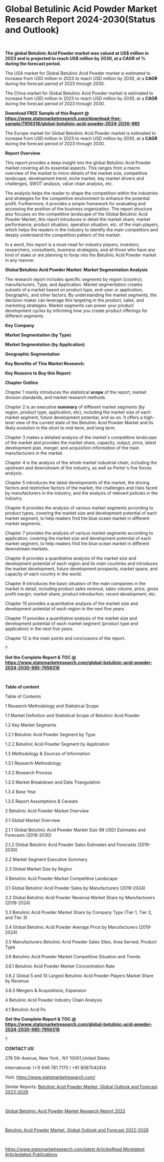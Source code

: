 <h1>Global Betulinic Acid Powder Market Research Report 2024-2030(Status and Outlook)</h1><br/><p><strong>The global Betulinic Acid Powder market was valued at US$ million in 2023 and is projected to reach US$ million by 2030, at a <strong>CAGR</strong> of % during the forecast period.</strong></p>
 
 
 
 <p>The USA market for Global Betulinic Acid Powder market is estimated to increase from USD million in 2023 to reach USD million by 2030, at a <strong>CAGR</strong> during the forecast period of 2023 through 2030.</p>
 
 
 
 <p>The China market for Global Betulinic Acid Powder market is estimated to increase from USD million in 2023 to reach USD million by 2030, at a <strong>CAGR</strong> during the forecast period of 2023 through 2030.</p>
 
 
 
 <p><strong>Download FREE Sample of this Report @ <a href="https://www.statsmarketresearch.com/download-free-sample/7956318/global-betulinic-acid-powder-2024-2030-985">https://www.statsmarketresearch.com/download-free-sample/7956318/global-betulinic-acid-powder-2024-2030-985</a></strong></p>
 
 
 
 <p>The Europe market for Global Betulinic Acid Powder market is estimated to increase from USD million in 2023 to reach USD million by 2030, at a <strong>CAGR</strong> during the forecast period of 2023 through 2030.</p>
 
 
 
 <p><strong>Report Overview</strong></p>
 
 
 
 <p>This report provides a deep insight into the global Betulinic Acid Powder market covering all its essential aspects. This ranges from a macro overview of the market to micro details of the market size, competitive landscape, development trend, niche market, key market drivers and challenges, SWOT analysis, value chain analysis, etc.</p>
 
 
 
 <p>The analysis helps the reader to shape the competition within the industries and strategies for the competitive environment to enhance the potential profit. Furthermore, it provides a simple framework for evaluating and accessing the position of the business organization. The report structure also focuses on the competitive landscape of the Global Betulinic Acid Powder Market, this report introduces in detail the market share, market performance, product situation, operation situation, etc. of the main players, which helps the readers in the industry to identify the main competitors and deeply understand the competition pattern of the market.</p>
 
 
 
 <p>In a word, this report is a must-read for industry players, investors, researchers, consultants, business strategists, and all those who have any kind of stake or are planning to foray into the Betulinic Acid Powder market in any manner.</p>
 
 
 
 <p><strong>Global Betulinic Acid Powder Market: Market Segmentation Analysis</strong></p>
 
 
 
 <p>The research report includes specific segments by region (country), manufacturers, Type, and Application. Market segmentation creates subsets of a market based on product type, end-user or application, Geographic, and other factors. By understanding the market segments, the decision-maker can leverage this targeting in the product, sales, and marketing strategies. Market segments can power your product development cycles by informing how you create product offerings for different segments.</p>
 
 
 
 <p><strong>Key Company</strong></p>
 
 
 
 <p><strong>Market Segmentation (by Type)</strong></p>
 
 
 
 <p><strong>Market Segmentation (<strong>by Application</strong>)</strong></p>
 
 
 
 <p><strong>Geographic Segmentation</strong></p>
 
 
 
 <p><strong>Key Benefits of This Market Research:</strong></p>
 
 
 
 <p><strong>Key <strong>Reasons to Buy</strong> this Report:</strong></p>
 
 
 
 <p><strong>Chapter Outline</strong></p>
 
 
 
 <p>Chapter 1 mainly introduces the statistical <strong>scope</strong> of the report, market division standards, and market research methods.</p>
 
 
 
 <p>Chapter 2 is an executive <strong>summary</strong> of different market segments (by region, product type, application, etc), including the market size of each market segment, future development potential, and so on. It offers a high-level view of the current state of the Betulinic Acid Powder Market and its likely evolution in the short to mid-term, and long term.</p>
 
 
 
 <p>Chapter 3 makes a detailed analysis of the market&#39;s competitive landscape of the market and provides the market share, capacity, output, price, latest development plan, merger, and acquisition information of the main manufacturers in the market.</p>
 
 
 
 <p>Chapter 4 is the analysis of the whole market industrial chain, including the upstream and downstream of the industry, as well as Porter&#39;s five forces analysis.</p>
 
 
 
 <p>Chapter 5 introduces the latest developments of the market, the driving factors and restrictive factors of the market, the challenges and risks faced by manufacturers in the industry, and the analysis of relevant policies in the industry.</p>
 
 
 
 <p>Chapter 6 provides the analysis of various market segments according to product types, covering the market size and development potential of each market segment, to help readers find the blue ocean market in different market segments.</p>
 
 
 
 <p>Chapter 7 provides the analysis of various market segments according to application, covering the market size and development potential of each market segment, to help readers find the blue ocean market in different downstream markets.</p>
 
 
 
 <p>Chapter 8 provides a quantitative analysis of the market size and development potential of each region and its main countries and introduces the market development, future development prospects, market space, and capacity of each country in the world.</p>
 
 
 
 <p>Chapter 9 introduces the basic situation of the main companies in the market in detail, including product sales revenue, sales volume, price, gross profit margin, market share, product introduction, recent development, etc.</p>
 
 
 
 <p>Chapter 10 provides a quantitative analysis of the market size and development potential of each region in the next five years.</p>
 
 
 
 <p>Chapter 11 provides a quantitative analysis of the market size and development potential of each market segment (product type and application) in the next five years.</p>
 
 
 
 <p>Chapter 12 is the main points and conclusions of the report.</p>
 
 
 
 <p>? </p>
 
 
 
 <div><b>Get the Complete Report & TOC @ <a href="https://www.statsmarketresearch.com/global-betulinic-acid-powder-2024-2030-985-7956318">https://www.statsmarketresearch.com/global-betulinic-acid-powder-2024-2030-985-7956318</a></b></div>
 
 
 
 <p><br />
 
 <b>Table of content</b></p>
 
 
 
 <p>Table of Contents<br />
 
 1 Research Methodology and Statistical Scope<br />
 
 1.1 Market Definition and Statistical Scope of Betulinic Acid Powder<br />
 
 1.2 Key Market Segments<br />
 
 1.2.1 Betulinic Acid Powder Segment by Type<br />
 
 1.2.2 Betulinic Acid Powder Segment by Application<br />
 
 1.3 Methodology & Sources of Information<br />
 
 1.3.1 Research Methodology<br />
 
 1.3.2 Research Process<br />
 
 1.3.3 Market Breakdown and Data Triangulation<br />
 
 1.3.4 Base Year<br />
 
 1.3.5 Report Assumptions & Caveats<br />
 
 2 Betulinic Acid Powder Market Overview<br />
 
 2.1 Global Market Overview<br />
 
 2.1.1 Global Betulinic Acid Powder Market Size (M USD) Estimates and Forecasts (2019-2030)<br />
 
 2.1.2 Global Betulinic Acid Powder Sales Estimates and Forecasts (2019-2030)<br />
 
 2.2 Market Segment Executive Summary<br />
 
 2.3 Global Market Size by Region<br />
 
 3 Betulinic Acid Powder Market Competitive Landscape<br />
 
 3.1 Global Betulinic Acid Powder Sales by Manufacturers (2019-2024)<br />
 
 3.2 Global Betulinic Acid Powder Revenue Market Share by Manufacturers (2019-2024)<br />
 
 3.3 Betulinic Acid Powder Market Share by Company Type (Tier 1, Tier 2, and Tier 3)<br />
 
 3.4 Global Betulinic Acid Powder Average Price by Manufacturers (2019-2024)<br />
 
 3.5 Manufacturers Betulinic Acid Powder Sales Sites, Area Served, Product Type<br />
 
 3.6 Betulinic Acid Powder Market Competitive Situation and Trends<br />
 
 3.6.1 Betulinic Acid Powder Market Concentration Rate<br />
 
 3.6.2 Global 5 and 10 Largest Betulinic Acid Powder Players Market Share by Revenue<br />
 
 3.6.3 Mergers & Acquisitions, Expansion<br />
 
 4 Betulinic Acid Powder Industry Chain Analysis<br />
 
 4.1 Betulinic Acid Po</p>
 
 
 
 <div><b>Get the Complete Report & TOC @ <a href="https://www.statsmarketresearch.com/global-betulinic-acid-powder-2024-2030-985-7956318">https://www.statsmarketresearch.com/global-betulinic-acid-powder-2024-2030-985-7956318</a></b></div>
 
 
 
 <p>? </p>
 
 
 
 <p><b>CONTACT US:</b><br />
 
 276 5th Avenue, New York , NY 10001,United States<br />
 
 International: (+1) 646 781 7170 / +91 8087042414<br />
 
 Visit: <a href="https://www.statsmarketresearch.com/">https://www.statsmarketresearch.com/</a><br />
 
 Similar Reports: <a href="https://www.statsmarketresearch.com/global-betulinic-acid-powder-2024-2030-985-7956318">Betulinic Acid Powder Market, Global Outlook and Forecast 2023-2029</a><br />
 
 <br />
 
 <a href="https://www.statsmarketresearch.com/global-betulinic-acid-powder-2024-2030-985-7956318">Global Betulinic Acid Powder Market Research Report 2022</a><br />
 
 <br />
 
 <a href="https://www.statsmarketresearch.com/global-betulinic-acid-powder-2024-2030-985-7956318">Betulinic Acid Powder Market, Global Outlook and Forecast 2022-2028</a><br />
 
 <br />
 
 <a href="https://gyeongbokgung.com">https://www.statsmarketresearch.com/</a><a href="https://hallyeomaritime.com">latest Articles</a><a href="https://jingwansa.com">Read More</a><a href="https://nguoiviet.jp/">latest Articles</a><a href="https://www.intelmarketresearch.com/">latest Publications</a></p>